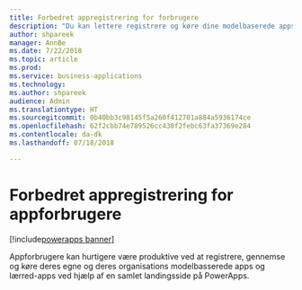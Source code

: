```yaml
---
title: Forbedret appregistrering for forbrugere
description: "Du kan lettere registrere og køre dine modelbaserede apps og lærred-apps fra PowerApps."
author: shpareek
manager: AnnBe
ms.date: 7/22/2018
ms.topic: article
ms.prod: 
ms.service: business-applications
ms.technology: 
ms.author: shpareek
audience: Admin
ms.translationtype: HT
ms.sourcegitcommit: 0b40bb3c98145f5a260f412701a884a5936174ce
ms.openlocfilehash: 62f2cbb74e789526cc430f2febc63fa37369e284
ms.contentlocale: da-dk
ms.lasthandoff: 07/18/2018

---
```

# <a name="improved-app-discovery-for-app-consumers"></a>Forbedret appregistrering for appforbrugere

[!include[powerapps banner](../includes/powerapps.md)]




Appforbrugere kan hurtigere være produktive ved at registrere, gennemse og køre deres egne og deres organisations modelbasserede apps og lærred-apps ved hjælp af en samlet landingsside på PowerApps.

